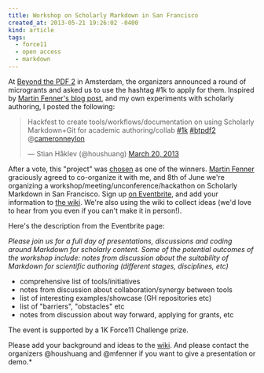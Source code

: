 ```yaml
---
title: Workshop on Scholarly Markdown in San Francisco
created_at: 2013-05-21 19:26:02 -0400
kind: article
tags:
  - force11
  - open access
  - markdown
---
```


At [Beyond the PDF 2](http://www.force11.org/beyondthepdf2) in Amsterdam, the organizers announced a round of microgrants and asked us to use the hashtag #1k to apply for them. Inspired by [Martin Fenner's blog post](http://blogs.plos.org/mfenner/2012/12/13/a-call-for-scholarly-markdown/), and my own experiments with scholarly authoring, I posted the following:

<blockquote class="twitter-tweet"><p>Hackfest to create tools/workflows/documentation on using Scholarly Markdown+Git for academic authoring/collab <a href="https://twitter.com/search/%231k">#1k</a> <a href="https://twitter.com/search/%23btpdf2">#btpdf2</a> @<a href="https://twitter.com/cameronneylon">cameronneylon</a></p>&mdash; Stian Håklev (@houshuang) <a href="https://twitter.com/houshuang/status/314312472897150976">March 20, 2013</a></blockquote>
<script async src="//platform.twitter.com/widgets.js" charset="utf-8"></script>

After a vote, this "project" was [chosen](http://www.force11.org/node/4358) as one of the winners. [Martin Fenner](http://blogs.plos.org/mfenner/) graciously agreed to co-organize it with me, and 8th of June we're organizing a workshop/meeting/unconference/hackathon on Scholarly Markdown in San Francisco. Sign up [on Eventbrite](http://www.eventbrite.com/event/6592206467), and add your information to [the wiki](https://github.com/karthikram/markdown_science/wiki/people-attending). We're also using the wiki to collect ideas (we'd love to hear from you even if you can't make it in person!).

Here's the description from the Eventbrite page:

*Please join us for a full day of presentations, discussions and coding around Markdown for scholarly content. Some of the potential outcomes of the workshop include:
notes from discussion about the suitability of Markdown for scientific authoring (different stages, disciplines, etc)*

- comprehensive list of tools/initiatives
- notes from discussion about collaboration/synergy between tools
- list of interesting examples/showcase (GH repositories etc)
- list of "barriers", "obstacles" etc
- notes from discussion about way forward, applying for grants, etc

The event is supported by a 1K Force11 Challenge prize.

Please add your background and ideas to the [wiki](https://github.com/karthikram/markdown_science/wiki/people-attending). And please contact the organizers @houshuang and @mfenner if you want to give a presentation or demo.*